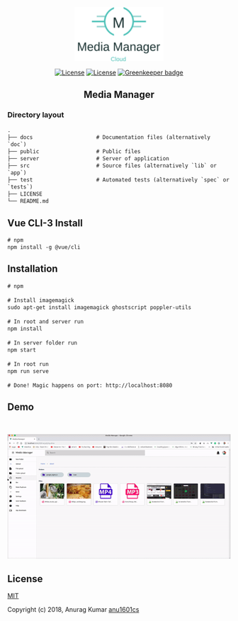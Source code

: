 <p align="center">
<a href="http://github.com/anu1601cs/media-manager" target="_blank" rel="noopener noreferrer">
<img width="200" src="public/img/icons/logo11.png" alt="Media Manager logo">
</a>
</p>

<p align="center">
<a href="http://github.com/anu1601cs/media-manager"><img src="https://img.shields.io/npm/l/vue.svg" alt="License"></a>
<a href="http://github.com/anu1601cs/media-manager"><img src="https://travis-ci.org/Anu1601CS/media-manager.svg?branch=master" alt="License"></a>
<a href="https://greenkeeper.io/"><img src="https://badges.greenkeeper.io/Anu1601CS/media-manager.svg" alt="Greenkeeper badge"></a>
</p>

<h2 align="center">Media Manager</h2>


### Directory layout

    .
    ├── docs                    # Documentation files (alternatively `doc`)
    ├── public                  # Public files
    ├── server                  # Server of application
    ├── src                     # Source files (alternatively `lib` or `app`)
    ├── test                    # Automated tests (alternatively `spec` or `tests`)
    ├── LICENSE
    └── README.md

## Vue CLI-3 Install


    # npm
    npm install -g @vue/cli


## Installation

    # npm

    # Install imagemagick
    sudo apt-get install imagemagick ghostscript poppler-utils

    # In root and server run
    npm install

    # In server folder run
    npm start

    # In root run
    npm run serve

    # Done! Magic happens on port: http://localhost:8080

## Demo

<br>
<p align="center">
  <img  src="public/img/pre.gif">
</p>

## License

[MIT](http://opensource.org/licenses/MIT)

Copyright (c) 2018, Anurag Kumar [anu1601cs](http://github.com/anu1601cs/)
